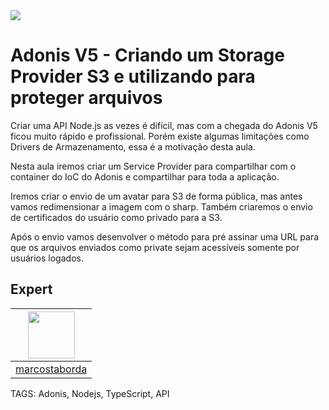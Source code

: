 <img src="https://storage.googleapis.com/golden-wind/experts-club/capa-github.svg" />

# Adonis V5 - Criando um Storage Provider S3 e utilizando para proteger arquivos

Criar uma API Node.js as vezes é difícil, mas com a chegada do Adonis V5 ficou muito rápido e profissional. Porém existe algumas limitações como Drivers de Armazenamento, essa é a motivação desta aula.

Nesta aula iremos criar um Service Provider para compartilhar com o container do IoC do Adonis e compartilhar para toda a aplicação.

Iremos criar o envio de um avatar para S3 de forma pública, mas antes vamos redimensionar a imagem com o sharp. Também criaremos o envio de certificados do usuário como privado para a S3.

Após o envio vamos desenvolver o método para pré assinar uma URL para que os arquivos enviados como private sejam acessíveis somente por usuários logados.

## Expert

| [<img src="https://avatars.githubusercontent.com/u/15224426?v=4?s=460&u=0ba16a79456c2f250e7579cb388fa18c5c2d7d65&v=4" width="75px;"/>](https://github.com/marcostaborda) |
| :----------------------------------------------------------------------------------------------------------------------------------------------------------------------: |
|                                                             [marcostaborda](https://github.com/marcostabora)                                                             |

TAGS: Adonis, Nodejs, TypeScript, API
